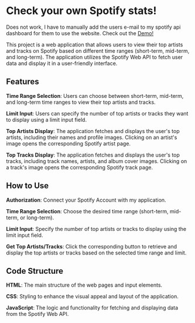 # Check your own Spotify stats!

Does not work, I have to manually add the users e-mail to my spotify api dashboard for them to use the website. Check out the [Demo!](https://eren-a.github.io/spotify-stats-demo/)

This project is a web application that allows users to view their top artists and tracks on Spotify based on different time ranges (short-term, mid-term, and long-term). The application utilizes the Spotify Web API to fetch user data and display it in a user-friendly interface.

## Features

**Time Range Selection**: Users can choose between short-term, mid-term, and long-term time ranges to view their top artists and tracks.

**Limit Input**: Users can specify the number of top artists or tracks they want to display using a limit input field.

**Top Artists Display**: The application fetches and displays the user's top artists, including their names and profile images. Clicking on an artist's image opens the corresponding Spotify artist page.

**Top Tracks Display**: The application fetches and displays the user's top tracks, including track names, artists, and album cover images. Clicking on a track's image opens the corresponding Spotify track page.

## How to Use

**Authorization**: Connect your Spotify Account with my application.

**Time Range Selection**: Choose the desired time range (short-term, mid-term, or long-term).

**Limit Input**: Specify the number of top artists or tracks to display using the limit input field.

**Get Top Artists/Tracks**: Click the corresponding button to retrieve and display the top artists or tracks based on the selected time range and limit.


## Code Structure

**HTML**: The main structure of the web pages and input elements.

**CSS**: Styling to enhance the visual appeal and layout of the application.

**JavaScript**: The logic and functionality for fetching and displaying data from the Spotify Web API.